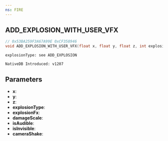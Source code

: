 ```yaml
---
ns: FIRE
---
```

## ADD_EXPLOSION_WITH_USER_VFX

```c
// 0x53BA259F3A67A99E 0xCF358946
void ADD_EXPLOSION_WITH_USER_VFX(float x, float y, float z, int explosionType, Hash explosionFx, float damageScale, BOOL isAudible, BOOL isInvisible, float cameraShake);
```

```
explosionType: see ADD_EXPLOSION

NativeDB Introduced: v1207
```

## Parameters
* **x**:
* **y**:
* **z**:
* **explosionType**:
* **explosionFx**:
* **damageScale**:
* **isAudible**:
* **isInvisible**:
* **cameraShake**:
